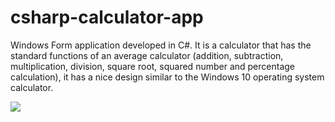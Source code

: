 # csharp-calculator-app

Windows Form application developed in C#. It is a calculator that has the standard functions of an average calculator (addition, subtraction, multiplication, division, square root, squared number and percentage calculation), it has a nice design similar to the Windows 10 operating system calculator.

![](https://i.imgur.com/cAgLzFV.png)
